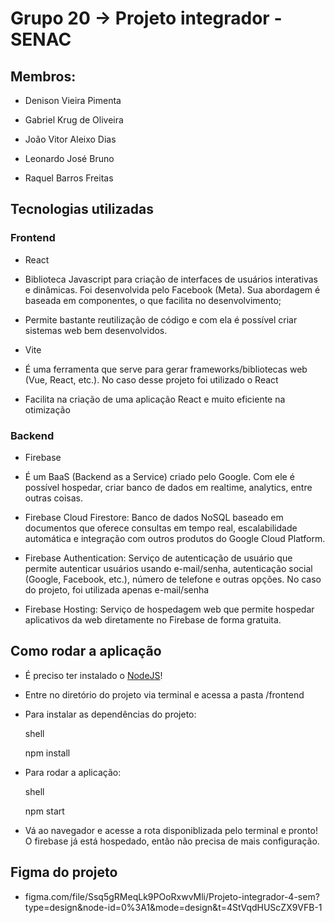 # Grupo 20 -> Projeto integrador - SENAC



## Membros:

- Denison Vieira Pimenta

- Gabriel Krug de Oliveira

- João Vitor Aleixo Dias

- Leonardo José Bruno

- Raquel Barros Freitas



## Tecnologias utilizadas

### Frontend

- React

 - Biblioteca Javascript para criação de interfaces de usuários interativas e dinâmicas. Foi desenvolvida pelo Facebook (Meta). Sua abordagem é baseada em componentes, o que facilita no desenvolvimento; 

 - Permite bastante reutilização de código e com ela é possível criar sistemas web bem desenvolvidos.

- Vite

 - É uma ferramenta que serve para gerar frameworks/bibliotecas web (Vue, React, etc.). No caso desse projeto foi utilizado o React

 - Facilita na criação de uma aplicação React e muito eficiente na otimização



### Backend

- Firebase

 - É um BaaS (Backend as a Service) criado pelo Google. Com ele é possível hospedar, criar banco de dados em realtime, analytics, entre outras coisas.

 - Firebase Cloud Firestore: Banco de dados NoSQL baseado em documentos que oferece consultas em tempo real, escalabilidade automática e integração com outros produtos do Google Cloud Platform.

 - Firebase Authentication: Serviço de autenticação de usuário que permite autenticar usuários usando e-mail/senha, autenticação social (Google, Facebook, etc.), número de telefone e outras opções. No caso do projeto, foi utilizada apenas e-mail/senha

 - Firebase Hosting: Serviço de hospedagem web que permite hospedar aplicativos da web diretamente no Firebase de forma gratuita.



## Como rodar a aplicação

- É preciso ter instalado o [NodeJS](nodejs.org/en)!



- Entre no diretório do projeto via terminal e acessa a pasta /frontend

- Para instalar as dependências do projeto:



  shell

  npm install

  

 

- Para rodar a aplicação:

  shell

  npm start

  



- Vá ao navegador e acesse a rota disponiblizada pelo terminal e pronto! O firebase já está hospedado, então não precisa de mais configuração.



## Figma do projeto

- figma.com/file/Ssq5gRMeqLk9POoRxwvMli/Projeto-integrador-4-sem?type=design&node-id=0%3A1&mode=design&t=4StVqdHUScZX9VFB-1

